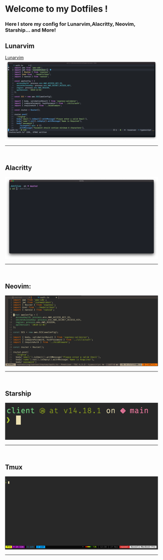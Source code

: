 # Welcome to my Dotfiles !

### Here I store my config for Lunarvim,Alacritty, Neovim, Starship... and More!

## Lunarvim
<a href='http://lunarvim.org'>Lunarvim</a>
<img src='img/lvim.png'>
<hr />

<br />

## Alacritty
<img src='img/alacritty.png'/>
<hr />

<br />

## Neovim:
<img src='img/nvim.png' />
<hr />

<br />

## Starship
<img src='img/starship.png' />
<hr />

<br />

## Tmux
<img src='img/tmux.png' />
<hr />
